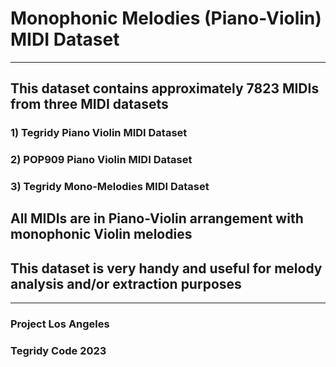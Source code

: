 # Monophonic Melodies (Piano-Violin) MIDI Dataset

***

## This dataset contains approximately 7823 MIDIs from three MIDI datasets
### 1) Tegridy Piano Violin MIDI Dataset
### 2) POP909 Piano Violin MIDI Dataset
### 3) Tegridy Mono-Melodies MIDI Dataset

## All MIDIs are in Piano-Violin arrangement with monophonic Violin melodies
## This dataset is very handy and useful for melody analysis and/or extraction purposes

***

### Project Los Angeles
### Tegridy Code 2023
